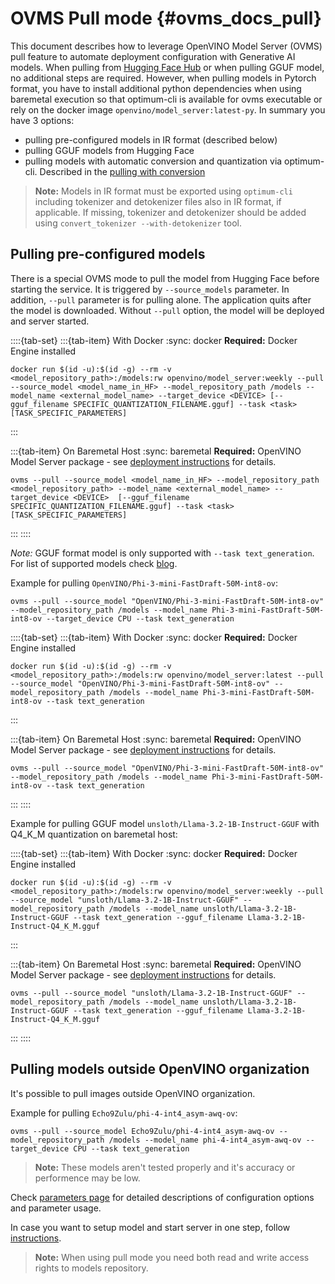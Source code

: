 # OVMS Pull mode {#ovms_docs_pull}

This document describes how to leverage OpenVINO Model Server (OVMS) pull feature to automate deployment configuration with Generative AI models. When pulling from [Hugging Face Hub](https://huggingface.co/) or when pulling GGUF model, no additional steps are required. However, when pulling models in Pytorch format, you have to install additional python dependencies when using baremetal execution so that optimum-cli is available for ovms executable or rely on the docker image `openvino/model_server:latest-py`. In summary you have 3 options:

- pulling pre-configured models in IR format (described below)
- pulling GGUF models from Hugging Face
- pulling models with automatic conversion and quantization via optimum-cli. Described in the [pulling with conversion](https://github.com/openvinotoolkit/model_server/blob/main/docs/pull_optimum_cli.md)

> **Note:** Models in IR format must be exported using `optimum-cli` including tokenizer and detokenizer files also in IR format, if applicable. If missing, tokenizer and detokenizer should be added using `convert_tokenizer --with-detokenizer` tool.

## Pulling pre-configured models

There is a special OVMS mode to pull the model from Hugging Face before starting the service. It is triggered by `--source_models` parameter. In addition, `--pull` parameter is for pulling alone. The application quits after the model is downloaded. Without `--pull` option, the model will be deployed and server started.

::::{tab-set}
:::{tab-item} With Docker
:sync: docker
**Required:** Docker Engine installed
```text
docker run $(id -u):$(id -g) --rm -v <model_repository_path>:/models:rw openvino/model_server:weekly --pull --source_model <model_name_in_HF> --model_repository_path /models --model_name <external_model_name> --target_device <DEVICE> [--gguf_filename SPECIFIC_QUANTIZATION_FILENAME.gguf] --task <task> [TASK_SPECIFIC_PARAMETERS]
```
:::

:::{tab-item} On Baremetal Host
:sync: baremetal
**Required:** OpenVINO Model Server package - see [deployment instructions](./deploying_server_baremetal.md) for details.

```text
ovms --pull --source_model <model_name_in_HF> --model_repository_path <model_repository_path> --model_name <external_model_name> --target_device <DEVICE>  [--gguf_filename SPECIFIC_QUANTIZATION_FILENAME.gguf] --task <task> [TASK_SPECIFIC_PARAMETERS]
```
:::
::::

*Note:* GGUF format model is only supported with `--task text_generation`. For list of supported models check [blog](https://blog.openvino.ai/blog-posts/openvino-genai-supports-gguf-models).

Example for pulling `OpenVINO/Phi-3-mini-FastDraft-50M-int8-ov`:

```text
ovms --pull --source_model "OpenVINO/Phi-3-mini-FastDraft-50M-int8-ov" --model_repository_path /models --model_name Phi-3-mini-FastDraft-50M-int8-ov --target_device CPU --task text_generation 
```
::::{tab-set}
:::{tab-item} With Docker
:sync: docker
**Required:** Docker Engine installed

```text
docker run $(id -u):$(id -g) --rm -v <model_repository_path>:/models:rw openvino/model_server:latest --pull --source_model "OpenVINO/Phi-3-mini-FastDraft-50M-int8-ov" --model_repository_path /models --model_name Phi-3-mini-FastDraft-50M-int8-ov --task text_generation
```
:::

:::{tab-item} On Baremetal Host
:sync: baremetal
**Required:** OpenVINO Model Server package - see [deployment instructions](./deploying_server_baremetal.md) for details.

```text
ovms --pull --source_model "OpenVINO/Phi-3-mini-FastDraft-50M-int8-ov" --model_repository_path /models --model_name Phi-3-mini-FastDraft-50M-int8-ov --task text_generation
```
:::
::::

Example for pulling GGUF model `unsloth/Llama-3.2-1B-Instruct-GGUF` with Q4_K_M quantization on baremetal host:

::::{tab-set}
:::{tab-item} With Docker
:sync: docker
**Required:** Docker Engine installed

```text
docker run $(id -u):$(id -g) --rm -v <model_repository_path>:/models:rw openvino/model_server:weekly --pull --source_model "unsloth/Llama-3.2-1B-Instruct-GGUF" --model_repository_path /models --model_name unsloth/Llama-3.2-1B-Instruct-GGUF --task text_generation --gguf_filename Llama-3.2-1B-Instruct-Q4_K_M.gguf
```
:::

:::{tab-item} On Baremetal Host
:sync: baremetal
**Required:** OpenVINO Model Server package - see [deployment instructions](./deploying_server_baremetal.md) for details.
```text
ovms --pull --source_model "unsloth/Llama-3.2-1B-Instruct-GGUF" --model_repository_path /models --model_name unsloth/Llama-3.2-1B-Instruct-GGUF --task text_generation --gguf_filename Llama-3.2-1B-Instruct-Q4_K_M.gguf
```
:::
::::

## Pulling models outside OpenVINO organization

It's possible to pull images outside OpenVINO organization. 

Example for pulling `Echo9Zulu/phi-4-int4_asym-awq-ov`:

```text
ovms --pull --source_model Echo9Zulu/phi-4-int4_asym-awq-ov --model_repository_path /models --model_name phi-4-int4_asym-awq-ov --target_device CPU --task text_generation 
```

> **Note:** These models aren't tested properly and it's accuracy or performence may be low.

Check [parameters page](./parameters.md) for detailed descriptions of configuration options and parameter usage.

In case you want to setup model and start server in one step, follow [instructions](./starting_server.md).

> **Note:**  When using pull mode you need both read and write access rights to models repository.